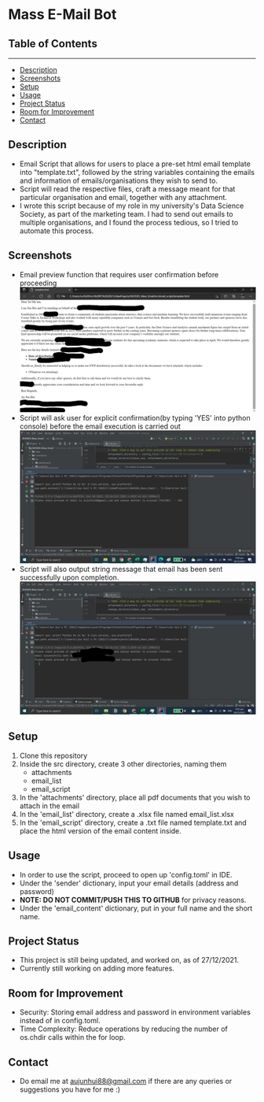 # Mass E-Mail Bot

## Table of Contents
 <hr />

* [Description](#description)
* [Screenshots](#screenshots)
* [Setup](#setup)
* [Usage](#usage)
* [Project Status](#project-status)
* [Room for Improvement](#room-for-improvement)
* [Contact](#contact)

## Description
* Email Script that allows for users to place a pre-set html email template into "template.txt", followed by the string variables containing the emails and information of emails/organisations they wish to send to.
* Script will read the respective files, craft a message meant for that particular organisation and email, together with any attachment.
* I wrote this script because of my role in my university's Data Science Society, as part of the marketing team. I had to send out emails to multiple organisations, and I found the process tedious, so I tried to automate this process.

## Screenshots
* Email preview function that requires user confirmation before proceeding
  ![Email Preview Function](screenshots/email_preview.jpg?raw=true)
* Script will ask user for explicit confirmation(by typing 'YES' into python console) before the email execution is carried out
  ![Email Confirmation Function](screenshots/email_confirmation.png?raw=true)
* Script will also output string message that email has been sent successfully upon completion.
  ![Email Sent Function](screenshots/email_sent.jpg?raw=true)

## Setup
1. Clone this repository
2. Inside the src directory, create 3 other directories, naming them
   * attachments
   * email_list
   * email_script
3. In the 'attachments' directory, place all pdf documents that you wish to attach in the email
4. In the 'email_list' directory, create a .xlsx file named email_list.xlsx
5. In the 'email_script' directory, create a .txt file named template.txt and place the html version of the email content inside.

## Usage
* In order to use the script, proceed to open up 'config.toml' in IDE.
* Under the 'sender' dictionary, input your email details (address and password)
* **NOTE: DO NOT COMMIT/PUSH THIS TO GITHUB** for privacy reasons.
* Under the 'email_content' dictionary, put in your full name and the short name.

## Project Status
* This project is still being updated, and worked on, as of 27/12/2021.
* Currently still working on adding more features.

## Room for Improvement
* Security: Storing email address and password in environment variables instead of in config.toml.
* Time Complexity: Reduce operations by reducing the number of os.chdir calls within the for loop.

## Contact
* Do email me at aujunhui88@gmail.com if there are any queries or suggestions you have for me :)